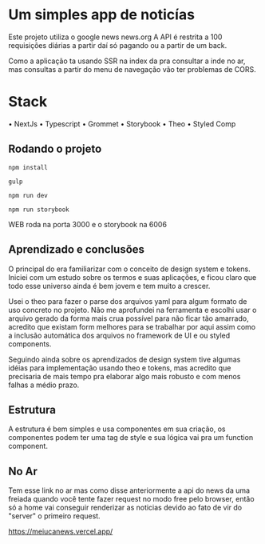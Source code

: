 # Um simples app de noticías

Este projeto utiliza o google news news.org
A API é restrita a 100 requisições diárias a partir daí só pagando ou a partir de um back.

Como a aplicação ta usando SSR na index da pra consultar a inde no ar, mas consultas a partir do menu de navegação vão ter problemas de CORS.

# Stack

• NextJs
• Typescript
• Grommet
• Storybook
• Theo
• Styled Comp

## Rodando o projeto

```shell
npm install
```

```shell
gulp
```

```shell
npm run dev
```

```shell
npm run storybook
```

WEB roda na porta 3000 e o storybook na 6006

## Aprendizado e conclusões

O principal do era familiarizar com o conceito de design system e tokens.
Iniciei com um estudo sobre os termos e suas aplicações, e ficou claro que todo esse universo ainda é bem jovem e tem muito a crescer.

Usei o theo para fazer o parse dos arquivos yaml para algum formato de uso concreto no projeto. Não me aprofundei na ferramenta e escolhi usar o arquivo gerado da forma mais crua possível para não ficar tão amarrado, acredito que existam form melhores para se trabalhar por aqui assim como a inclusão automática dos arquivos no framework de UI e ou styled components.

Seguindo ainda sobre os aprendizados de design system tive algumas idéias para implementação usando theo e tokens, mas acredito que precisaria de mais tempo pra elaborar algo mais robusto e com menos falhas a médio prazo.

## Estrutura

A estrutura é bem simples e usa componentes em sua criação, os componentes podem ter uma tag de style e sua lógica vai pra um function component.

## No Ar

Tem esse link no ar mas como disse anteriormente a api do news da uma freiada quando você tente fazer request no modo free pelo browser, então só a home vai conseguir renderizar as noticias devido ao fato de vir do "server" o primeiro request.

https://meiucanews.vercel.app/
